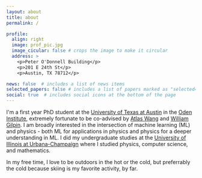 ```yaml
---
layout: about
title: about
permalink: /

profile:
  align: right
  image: prof_pic.jpg
  image_cicular: false # crops the image to make it circular
  address: >
    <p>Peter O'Donnell Building</p>
    <p>201 E 24th St</p>
    <p>Austin, TX 78712</p>

news: false  # includes a list of news items
selected_papers: false # includes a list of papers marked as "selected={true}"
social: true  # includes social icons at the bottom of the page
---
```


I'm a first year PhD student at the [University of Texas at Austin](https://www.utexas.edu/) in the [Oden Institute](https://oden.utexas.edu/), extremely fortunate to be co-advised by [Atlas Wang](https://vita-group.github.io/) and [William Gilpin](http://www.wgilpin.com/). I am broadly interested in the intersection of machine learning (ML) and physics - both ML for applications in physics and physics for a deeper understanding in ML. I did my undergraduate studies at the [University of Illinois at Urbana-Champaign](https://illinois.edu/) where I studied physics, computer science, and mathematics.

In my free time, I love to be outdoors in the hot or the cold, but preferrably the cold because skiing is my favorite activity, by far.

